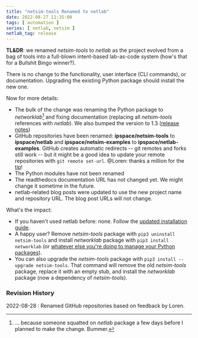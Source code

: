 ```yaml
---
title: "netsim-tools Renamed to netlab"
date: 2022-08-27 11:35:00
tags: [ automation ]
series: [ netlab, netsim ]
netlab_tag: release
---
```

**TL&DR**: we renamed *netsim-tools* to *netlab* as the project evolved from a bag of tools into a full-blown intent-based lab-as-code system (how's that for a Bullshit Bingo winner?).

There is no change to the functionality, user interface (CLI commands), or documentation. Upgrading the existing Python package should install the new one.

Now for more details:
<!--more-->
* The bulk of the change was renaming the Python package to *networklab*[^NLP] and fixing documentation (replacing all *netsim-tools* references with *netlab*). We also bumped the version to 1.3 ([release notes](https://netsim-tools.readthedocs.io/en/latest/release/1.3.html))
* GitHub repositories have been renamed: **ipspace/netsim-tools** to **ipspace/netlab** and **ipspace/netsim-examples** to **ipspace/netlab-examples**. GitHub creates automatic redirects -- git remotes and forks still work -- but it might be a good idea to update your remote repositories with `git remote set-url`. @Loren: thanks a million for the [tip](https://blog.ipspace.net/2022/08/netsim-netlab.html#1346)!
* The Python modules have not been renamed
* The readthedocs documentation URL has not changed yet. We might change it sometime in the future.
* netlab-related blog posts were updated to use the new project name and repository URL. The blog post URLs will not change.

[^NLP]: ... because someone squatted on *netlab* package a few days before I planned to make the change. Bummer.
 
What's the impact:

* If you haven't used netlab before: none. Follow the [updated installation guide](https://netsim-tools.readthedocs.io/en/latest/install.html).
* A happy user? Remove *netsim-tools* package with `pip3 uninstall netsim-tools` and install *networklab* package with `pip3 install networklab` (or [whatever else you're doing to manage your Python packages](https://xkcd.com/1987/)).
* You can also upgrade the *netsim-tools* package with `pip3 install --upgrade netsim-tools`. That command will remove the old *netsim-tools* package, replace it with an empty stub, and install the *networklab* package (now a dependency of *netsim-tools*).

### Revision History

2022-08-28
: Renamed GitHub repositories based on feedback by Loren.